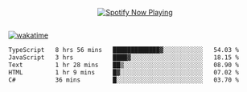 

<p align="center">
  <a href="https://open.spotify.com/user/31ljmyymhthokwewwcd6dsdmvprm" target="_blank"><img src="https://novatorem-psi-rosy.vercel.app/api/spotify" alt="Spotify Now Playing"/></a>
</p>

##

[![wakatime](https://wakatime.com/badge/user/87646243-158a-4241-a3cb-668e1fa2dbb8.svg)](https://wakatime.com/@87646243-158a-4241-a3cb-668e1fa2dbb8)
<!--START_SECTION:waka-->

```txt
TypeScript   8 hrs 56 mins   █████████████▓░░░░░░░░░░░   54.03 %
JavaScript   3 hrs           ████▓░░░░░░░░░░░░░░░░░░░░   18.15 %
Text         1 hr 28 mins    ██▒░░░░░░░░░░░░░░░░░░░░░░   08.90 %
HTML         1 hr 9 mins     █▓░░░░░░░░░░░░░░░░░░░░░░░   07.02 %
C#           36 mins         █░░░░░░░░░░░░░░░░░░░░░░░░   03.70 %
```

<!--END_SECTION:waka-->
